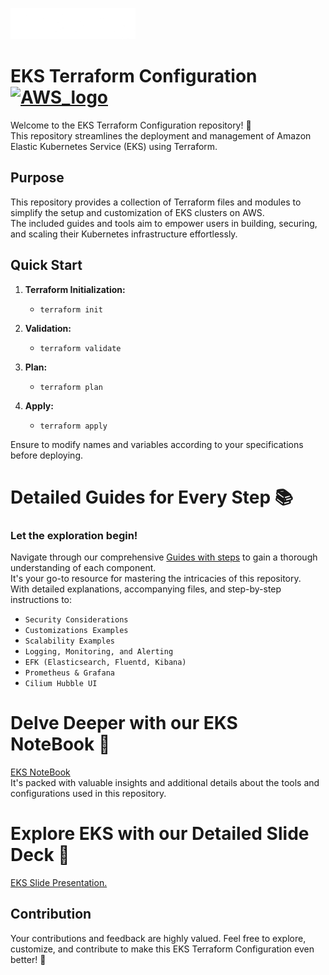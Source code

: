 [<img src="./guide/atl.site.logo" alt="EKS Logo" width="200" height="50">](https://www.lftechnology.com/)


# EKS Terraform Configuration [![AWS_logo](https://docs.aws.amazon.com/assets/r/images/aws_logo_dark.png)](https://aws.amazon.com/eks/)

Welcome to the EKS Terraform Configuration repository! 🚀<br>
This repository streamlines the deployment and management of Amazon Elastic Kubernetes Service (EKS) using Terraform.

## Purpose

This repository provides a collection of Terraform files and modules to simplify the setup and customization of EKS clusters on AWS.
<br>The included guides and tools aim to empower users in building, securing, and scaling their Kubernetes infrastructure effortlessly.

## Quick Start

1. **Terraform Initialization:**
   - `terraform init`

2. **Validation:**
   - `terraform validate`

3. **Plan:**
   - `terraform plan`

4. **Apply:**
   - `terraform apply`

Ensure to modify names and variables according to your specifications before deploying.

# Detailed Guides for Every Step 📚
### Let the exploration begin!

Navigate through our comprehensive [Guides with steps](./guide) to gain a thorough understanding of each component.<br> 
It's your go-to resource for mastering the intricacies of this repository.<br>
With detailed explanations, accompanying files, and step-by-step instructions to:
- `Security Considerations`
- `Customizations Examples`
- `Scalability Examples`
- `Logging, Monitoring, and Alerting`
- `EFK (Elasticsearch, Fluentd, Kibana)`
- `Prometheus & Grafana`
- `Cilium Hubble UI`

# Delve Deeper with our EKS NoteBook 📓

[EKS NoteBook](guide/EKS_NoteBook.pdf)<br> 
It's packed with valuable insights and additional details about the tools and configurations used in this repository.

# Explore EKS with our Detailed Slide Deck 🚀
[EKS Slide Presentation.](guide/Elastic_Kubernetes_Service_(EKS).pptx)


 

## Contribution

Your contributions and feedback are highly valued. Feel free to explore, customize, and contribute to make this EKS Terraform Configuration even better! 🌟

